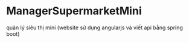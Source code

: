 # ManagerSupermarketMini
quản lý siêu thị mini (website sử dụng angularjs và viết api bằng spring boot)